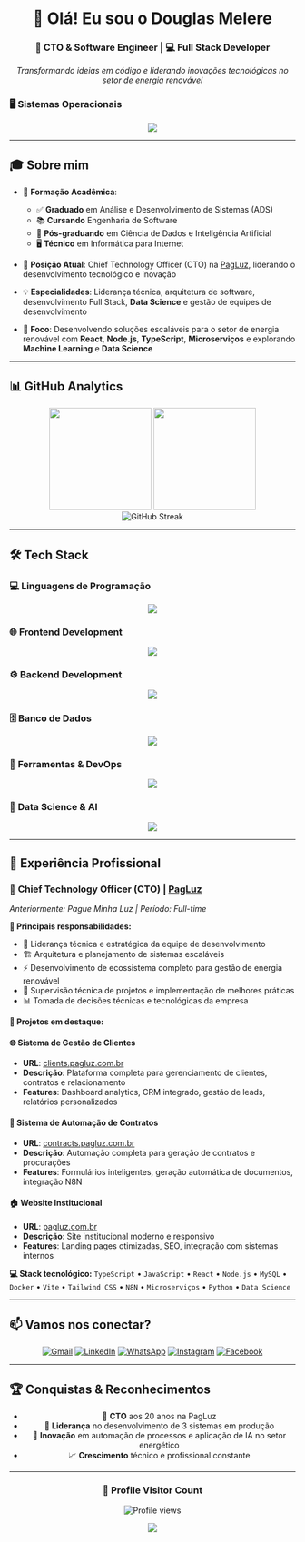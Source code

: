 <div align="center">
  <h1>👋 Olá! Eu sou o Douglas Melere</h1>
  <h3>🚀 CTO & Software Engineer | 💻 Full Stack Developer</h3>
  
  <p>
    <em>Transformando ideias em código e liderando inovações tecnológicas no setor de energia renovável</em>
  </p>
</div>

### 🖥️ **Sistemas Operacionais**
<div align="center">
  <img src="https://skillicons.dev/icons?i=windows,linux,macos" />
</div>

---

## 🎓 Sobre mim 

<div align="left">
  
- 🎯 **Formação Acadêmica**: 
  - ✅ **Graduado** em Análise e Desenvolvimento de Sistemas (ADS)
  - 📚 **Cursando** Engenharia de Software
  - 🤖 **Pós-graduando** em Ciência de Dados e Inteligência Artificial
  - 🖥️ **Técnico** em Informática para Internet

- 🚀 **Posição Atual**: Chief Technology Officer (CTO) na [PagLuz](https://pagluz.com.br/), liderando o desenvolvimento tecnológico e inovação

- 💡 **Especialidades**: Liderança técnica, arquitetura de software, desenvolvimento Full Stack, **Data Science** e gestão de equipes de desenvolvimento

- 🌱 **Foco**: Desenvolvendo soluções escaláveis para o setor de energia renovável com **React**, **Node.js**, **TypeScript**, **Microserviços** e explorando **Machine Learning** e **Data Science**

</div>

---

## 📊 GitHub Analytics

<div align="center">
  <img height="180em" src="https://github-readme-stats.vercel.app/api?username=douglasmelere&show_icons=true&theme=tokyonight&locale=pt-br&hide_border=true&bg_color=0D1117&title_color=F85D7F&icon_color=F85D7F&text_color=FFFFFF"/>
  <img height="180em" src="https://github-readme-stats.vercel.app/api/top-langs/?username=douglasmelere&layout=compact&theme=tokyonight&locale=pt-br&hide_border=true&bg_color=0D1117&title_color=F85D7F&text_color=FFFFFF"/>
</div>

<div align="center">
  <img src="https://github-readme-streak-stats.herokuapp.com/?user=douglasmelere&theme=tokyonight&hide_border=true&background=0D1117&stroke=F85D7F&ring=F85D7F&fire=F85D7F&currStreakLabel=FFFFFF" alt="GitHub Streak"/>
</div>

---

## 🛠️ Tech Stack

### 💻 **Linguagens de Programação**
<div align="center">
  <img src="https://skillicons.dev/icons?i=c,javascript,typescript" />
</div>

### 🌐 **Frontend Development**
<div align="center">
  <img src="https://skillicons.dev/icons?i=html,css,react,bootstrap,tailwind,vite" />
</div>

### ⚙️ **Backend Development**
<div align="center">
  <img src="https://skillicons.dev/icons?i=nodejs,express,nestjs" />
</div>

### 🗄️ **Banco de Dados**
<div align="center">
  <img src="https://skillicons.dev/icons?i=mysql,postgresql,mongodb" />
</div>

### 🔧 **Ferramentas & DevOps**
<div align="center">
  <img src="https://skillicons.dev/icons?i=git,github,docker,vscode,figma,postman" />
</div>

### 🤖 **Data Science & AI**
<div align="center">
  <img src="https://skillicons.dev/icons?i=python,tensorflow,pytorch" />
</div>

---

## 💼 Experiência Profissional

<div align="left">

### 🏢 **Chief Technology Officer (CTO)** | [PagLuz](https://pagluz.com.br/)
*Anteriormente: Pague Minha Luz | Período: Full-time*

**🎯 Principais responsabilidades:**
- 👥 Liderança técnica e estratégica da equipe de desenvolvimento
- 🏗️ Arquitetura e planejamento de sistemas escaláveis
- ⚡ Desenvolvimento de ecossistema completo para gestão de energia renovável
- 🔧 Supervisão técnica de projetos e implementação de melhores práticas
- 📊 Tomada de decisões técnicas e tecnológicas da empresa

**🚀 Projetos em destaque:**

#### 🌐 **Sistema de Gestão de Clientes**
- **URL**: [clients.pagluz.com.br](https://clients.pagluz.com.br)
- **Descrição**: Plataforma completa para gerenciamento de clientes, contratos e relacionamento
- **Features**: Dashboard analytics, CRM integrado, gestão de leads, relatórios personalizados

#### 📄 **Sistema de Automação de Contratos**
- **URL**: [contracts.pagluz.com.br](https://contracts.pagluz.com.br)
- **Descrição**: Automação completa para geração de contratos e procurações
- **Features**: Formulários inteligentes, geração automática de documentos, integração N8N

#### 🏠 **Website Institucional**
- **URL**: [pagluz.com.br](https://pagluz.com.br)
- **Descrição**: Site institucional moderno e responsivo
- **Features**: Landing pages otimizadas, SEO, integração com sistemas internos

**💻 Stack tecnológico:**
`TypeScript` • `JavaScript` • `React` • `Node.js` • `MySQL` • `Docker` • `Vite` • `Tailwind CSS` • `N8N` • `Microserviços` • `Python` • `Data Science`

</div>

---

## 📫 Vamos nos conectar?

<div align="center">
  
[![Gmail](https://img.shields.io/badge/Gmail-D14836?style=for-the-badge&logo=gmail&logoColor=white)](mailto:douglasmelere@gmail.com)
[![LinkedIn](https://img.shields.io/badge/LinkedIn-0077B5?style=for-the-badge&logo=linkedin&logoColor=white)](https://www.linkedin.com/in/douglas-junior-22840b2a4/)
[![WhatsApp](https://img.shields.io/badge/WhatsApp-25D366?style=for-the-badge&logo=whatsapp&logoColor=white)](https://wa.me/+5549999330101)
[![Instagram](https://img.shields.io/badge/Instagram-E4405F?style=for-the-badge&logo=instagram&logoColor=white)](https://www.instagram.com/douglasmelere)
[![Facebook](https://img.shields.io/badge/Facebook-1877F2?style=for-the-badge&logo=facebook&logoColor=white)](https://www.facebook.com/profile.php?id=100006770490785)

</div>

---

## 🏆 Conquistas & Reconhecimentos

<div align="center">
  
- 🎯 **CTO** aos 20 anos na PagLuz
- 🚀 **Liderança** no desenvolvimento de 3 sistemas em produção
- 🤖 **Inovação** em automação de processos e aplicação de IA no setor energético
- 📈 **Crescimento** técnico e profissional constante

</div>

---

<div align="center">
  <h3><b>📍 Profile Visitor Count</b></h3>
  <p align="center">
    <img src="https://komarev.com/ghpvc/?username=douglasmelere&color=blueviolet&style=flat-square&label=Profile+Views" alt="Profile views" />
  </p>
</div>

<div align="center">
  <img src="https://capsule-render.vercel.app/api?type=waving&color=gradient&height=100&section=footer"/>
</div>
